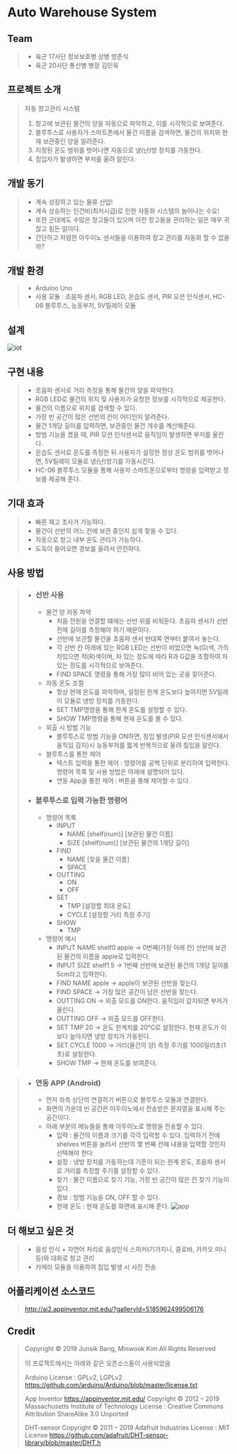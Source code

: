 # Auto Warehouse System

## Team
> * 육군 17사단 정보보호병 상병 방준식
> * 육군 20사단 통신병 병장 김민욱

## 프로젝트 소개
> 자동 창고관리 시스템
> 1. 창고에 보관된 물건의 양을 자동으로 파악하고, 이를 시각적으로 보여준다.
> 2. 블루투스로 사용자가 스마트폰에서 물건 이름을 검색하면, 물건의 위치와 현재 보관중인 양을 알려준다. 
> 3. 지정된 온도 범위를 벗어나면 자동으로 냉(난)방 장치를 가동한다. 
> 4. 침입자가 발생하면 부저를 울려 알린다.

## 개발 동기
> * 계속 성장하고 있는 물류 산업!
> * 계속 상승하는 인건비(최저시급)로 인한 자동화 시스템의 늘어나는 수요!
> * 또한 군대에도 수많은 창고들이 있으며 이런 창고들을 관리하는 일은 매우 귀찮고 힘든 일이다.
> * 간단하고 저렴한 아두이노 센서들을 이용하여 창고 관리를 자동화 할 수 없을까?

## 개발 환경
> * Arduino Uno
> * 사용 모듈 : 초음파 센서, RGB LED, 온습도 센서, PIR 모션 인식센서, HC-06 블루투스, 능동부저, 5V릴레이 모듈

## 설계
![iot](https://user-images.githubusercontent.com/32294568/67346184-dd592b80-f578-11e9-9a93-f991ba9a0f39.jpg)

## 구현 내용
> * 초음파 센서로 거리 측정을 통해 물건의 양을 파악한다.
> * RGB LED로 물건의 위치 및 사용자가 요청한 정보를 시각적으로 제공한다.
> * 물건의 이름으로 위치를 검색할 수 있다.
> * 가장 빈 공간이 많은 선반의 칸이 어디인지 알려준다.
> * 물건 1개당 길이를 입력하면, 보관중인 물건 개수를 계산해준다.
> * 방범 기능을 켰을 때, PIR 모션 인식센서로 움직임이 발생하면 부저를 울린다.
> * 온습도 센서로 온도를 측정한 뒤 사용자가 설정한 정상 온도 범위를 벗어나면, 5V릴레이 모듈로 냉(난)방기를 가동시킨다.
> * HC-06 블루투스 모듈을 통해 사용자 스마트폰으로부터 명령을 입력받고 정보를 제공해 준다.

## 기대 효과
> * 빠른 재고 조사가 가능하다. 
> * 물건이 선반의 어느 칸에 보관 중인지 쉽게 찾을 수 있다.
> * 자동으로 창고 내부 온도 관리가 가능하다.
> * 도둑이 들어오면 경보를 울려서 안전하다.

## 사용 방법
> * ### 선반 사용
>	* 물건 양 자동 파악
>		* 처음 전원을 연결할 떄에는 선반 위를 비워둔다. 초음파 센서가 선반 전체 길이를 측정해야 하기 때문이다.
>		* 선반에 보관할 물건을 초음파 센서 반대쪽 면부터 붙여서 놓는다.
>		* 각 선반 칸 아래에 있는 RGB LED는 선반이 비었으면 녹(G)색, 가득 차있으면 적(R)색이며, 차 있는 정도에 따라 R과 G값을 조합하여 차 있는 정도를 시각적으로 보여준다.
>		* FIND SPACE 명령을 통해 가장 많이 비어 있는 곳을 찾아준다.
>	* 자동 온도 조절
>		* 항상 현재 온도를 파악하며, 설정된 한계 온도보다 높아지면 5V릴레이 모듈로 냉방 장치를 가동한다.
>		* SET TMP명령을 통해 한계 온도를 설정할 수 있다.
>		* SHOW TMP명령을 통해 현재 온도를 볼 수 있다.
>	* 외출 시 방범 기능
>		* 블루투스로 방범 기능을 ON하면, 침입 발생(PIR 모션 인식센서에서 움직임 감지)시 능동부저를 짧게 반복적으로 울려 침입을 알린다.
>	* 블루투스를 통한 제어
>		* 텍스트 입력을 통한 제어 : 명령어를 공백 단위로 분리하여 입력한다. 명령어 목록 및 사용 방법은 아래에 설명되어 있다.
>		* 연동 App을 통한 제어 : 버튼을 통해 제어할 수 있다.
> * ### 블루투스로 입력 가능한 명령어
>	* 명령어 목록
>		* INPUT
>			* NAME [shelf(num)] [보관된 물건 이름]
>			* SIZE [shelf(num)] [보관된 물건의 1개당 길이]
>		* FIND
>			* NAME [찾을 물건 이름]
>			* SPACE
>		* OUTTING
>			* ON
>			* OFF
>		* SET
>			* TMP [설정할 최대 온도]
>			* CYCLE [설정할 거리 측정 주기]
>		* SHOW
>			* TMP
>	* 명령어 예시
>		* INPUT NAME shelf0 apple -> 0번째(가장 아래 칸) 선반에 보관된 물건의 이름을 apple로 입력한다.
>		* INPUT SIZE shelf1 5 -> 1번째 선반에 보관된 물건의 1개당 길이를 5cm라고 입력한다.
>		* FIND NAME apple -> apple이 보관된 선반을 찾는다.
>		* FIND SPACE -> 가장 많은 공간이 남은 선반을 찾는다.
>		* OUTTING ON -> 외출 모드를 ON한다. 움직임이 감지되면 부저가 울린다.
>		* OUTTING OFF -> 외출 모드를 OFF한다.
>		* SET TMP 20 -> 온도 한계치를 20°C로 설정한다. 현재 온도가 이보다 높아지면 냉방 장치가 가동된다.
>		* SET CYCLE 1000 -> 거리(물건의 양) 측정 주기를 1000밀리초(1초)로 설정한다.
>		* SHOW TMP -> 현재 온도를 보여준다.

> * ### 연동 APP (Android)
>	* 먼저 좌측 상단의 연결하기 버튼으로 블루투스 모듈과 연결한다.
>	* 화면의 가운데 빈 공간은 아두이노에서 전송받은 문자열을 표시해 주는 공간이다.
>	* 아래 부분의 메뉴들을 통해 아두이노로 명령을 전송할 수 있다.
>		* 입력 : 물건의 이름과 크기를 각각 입력할 수 있다. 입력하기 전에 shelves 버튼을 눌러서 선반의 몇 번째 칸에 내용을 입력할 것인지 선택해야 한다.
>		* 설정 : 냉방 장치를 가동하는데 기준이 되는 한계 온도, 초음파 센서로 거리를 측정할 주기를 설정할 수 있다.
>		* 찾기 : 물건 이름으로 찾기 기능, 가장 빈 공간이 많은 칸 찾기 기능이 있다.
>		* 경보 : 방범 기능을 ON, OFF 할 수 있다.
>		* 현재 온도 : 현재 온도를 화면에 표시해 준다.
![app](https://user-images.githubusercontent.com/32294568/67493515-efd78000-f6b2-11e9-8a8f-93166605336f.png)

## 더 해보고 싶은 것
> * 음성 인식 + 자연어 처리로 음성인식 스피커(기가지니, 클로바, 카카오 미니 등)와 대화로 창고 관리
> * 카메라 모듈을 이용하여 침입 발생 시 사진 전송

## 어플리케이션 소스코드
>http://ai2.appinventor.mit.edu/?galleryId=5185962499506176

## Credit
>Copyright © 2019 Junsik Bang, Minwook Kim
>All Rights Reserved
>
>이 프로젝트에서는 아래와 같은 오픈소스들이 사용되었음
>
>Arduino
>License : GPLv2, LGPLv2 https://github.com/arduino/Arduino/blob/master/license.txt
>
>App Inventor
>https://appinventor.mit.edu/
>Copyright © 2012 – 2019 Massachusetts Institute of Technology
>License : Creative Commons Attribution ShareAlike 3.0 Unported
>
>DHT-sensor
>Copyright © 2011 – 2019 Adafruit Industries
>License : MIT License https://github.com/adafruit/DHT-sensor-library/blob/master/DHT.h